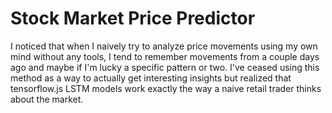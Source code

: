 # Stock Market Price Predictor

I noticed that when I naively try to analyze price movements using my own mind without any tools,
I tend to remember movements from a couple days ago and maybe if I'm lucky a specific pattern or two. I've ceased using this method as a way to
actually get interesting insights but realized that tensorflow.js LSTM models work exactly the way a naive retail trader thinks about the market.
